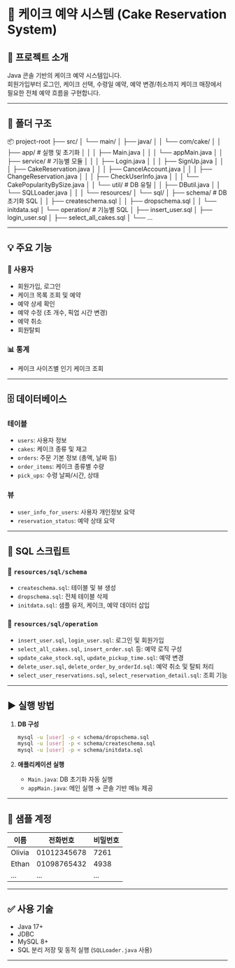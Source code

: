 # 🎂 케이크 예약 시스템 (Cake Reservation System)

## 📌 프로젝트 소개
Java 콘솔 기반의 케이크 예약 시스템입니다.  
회원가입부터 로그인, 케이크 선택, 수령일 예약, 예약 변경/취소까지 케이크 매장에서 필요한 전체 예약 흐름을 구현합니다.

---

## 📁 폴더 구조
📦 project-root
├── src/
│   └── main/
│       ├── java/
│       │   └── com/cake/
│       │       ├── app/                  # 실행 및 초기화
│       │       │   ├── Main.java
│       │       │   └── appMain.java
│       │       ├── service/              # 기능별 모듈
│       │       │   ├── Login.java
│       │       │   ├── SignUp.java
│       │       │   ├── CakeReservation.java
│       │       │   ├── CancelAccount.java
│       │       │   ├── ChangeReservation.java
│       │       │   ├── CheckUserInfo.java
│       │       │   └── CakePopularityBySize.java
│       │       └── util/                 # DB 유틸
│       │           ├── DButil.java
│       │           └── SQLLoader.java
│       │
│       └── resources/
│           └── sql/
│               ├── schema/               # DB 초기화 SQL
│               │   ├── createschema.sql
│               │   ├── dropschema.sql
│               │   └── initdata.sql
│               └── operation/            # 기능별 SQL
│                   ├── insert_user.sql
│                   ├── login_user.sql
│                   ├── select_all_cakes.sql
│                   └── ...


---

## 💡 주요 기능

### 👤 사용자
- 회원가입, 로그인
- 케이크 목록 조회 및 예약
- 예약 상세 확인
- 예약 수정 (초 개수, 픽업 시간 변경)
- 예약 취소
- 회원탈퇴

### 📊 통계
- 케이크 사이즈별 인기 케이크 조회

---

## 🗄️ 데이터베이스

### 테이블
- `users`: 사용자 정보
- `cakes`: 케이크 종류 및 재고
- `orders`: 주문 기본 정보 (총액, 날짜 등)
- `order_items`: 케이크 종류별 수량
- `pick_ups`: 수령 날짜/시간, 상태

### 뷰
- `user_info_for_users`: 사용자 개인정보 요약
- `reservation_status`: 예약 상태 요약

---

## 🧪 SQL 스크립트

### 📂 `resources/sql/schema`
- `createschema.sql`: 테이블 및 뷰 생성
- `dropschema.sql`: 전체 테이블 삭제
- `initdata.sql`: 샘플 유저, 케이크, 예약 데이터 삽입

### 📂 `resources/sql/operation`
- `insert_user.sql`, `login_user.sql`: 로그인 및 회원가입
- `select_all_cakes.sql`, `insert_order.sql` 등: 예약 로직 구성
- `update_cake_stock.sql`, `update_pickup_time.sql`: 예약 변경
- `delete_user.sql`, `delete_order_by_orderId.sql`: 예약 취소 및 탈퇴 처리
- `select_user_reservations.sql`, `select_reservation_detail.sql`: 조회 기능

---

## ▶️ 실행 방법

1. **DB 구성**
    ```bash
    mysql -u [user] -p < schema/dropschema.sql
    mysql -u [user] -p < schema/createschema.sql
    mysql -u [user] -p < schema/initdata.sql
    ```

2. **애플리케이션 실행**
    - `Main.java`: DB 초기화 자동 실행
    - `appMain.java`: 메인 실행 → 콘솔 기반 메뉴 제공

---

## 🔐 샘플 계정

| 이름 | 전화번호 | 비밀번호 |
|------|----------|-----------|
| Olivia | 01012345678 | 7261 |
| Ethan | 01098765432 | 4938 |
| ... | ... | ... |

---

## ✅ 사용 기술

- Java 17+
- JDBC
- MySQL 8+
- SQL 분리 저장 및 동적 실행 (`SQLLoader.java` 사용)

---
